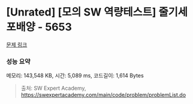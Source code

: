 # [Unrated] [모의 SW 역량테스트] 줄기세포배양 - 5653 

[문제 링크](https://swexpertacademy.com/main/code/problem/problemDetail.do?contestProbId=AWXRJ8EKe48DFAUo) 

### 성능 요약

메모리: 143,548 KB, 시간: 5,089 ms, 코드길이: 1,614 Bytes



> 출처: SW Expert Academy, https://swexpertacademy.com/main/code/problem/problemList.do